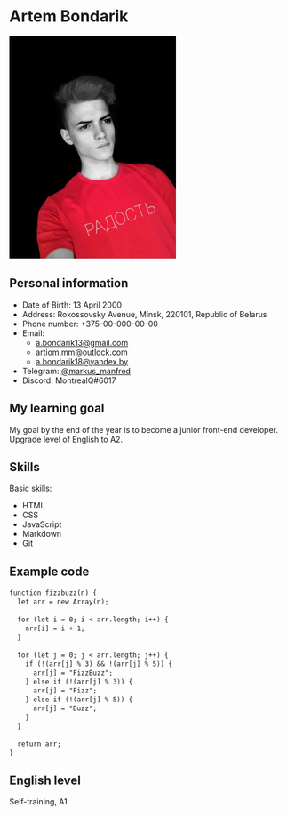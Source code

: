 # Artem Bondarik

<img src="photo_2021-03-08_16-43-32.jpg" width="300" />

## Personal information
* Date of Birth: 13 April 2000
* Address: Rokossovsky Avenue, Minsk, 220101, Republic of Belarus
* Phone number: +375-00-000-00-00
* Email: 
  * a.bondarik13@gmail.com
  * artiom.mm@outlock.com
  * a.bondarik18@yandex.by
* Telegram: [@markus_manfred](https://t.me/markus_manfred)
* Discord: MontrealQ#6017

## My learning goal
My goal by the end of the year is to become a junior front-end developer. Upgrade level of English to A2.

## Skills
Basic skills:
 * HTML
 * CSS
 * JavaScript
 * Markdown
 * Git

## Example code
```
function fizzbuzz(n) {
  let arr = new Array(n);

  for (let i = 0; i < arr.length; i++) {
    arr[i] = i + 1;
  }

  for (let j = 0; j < arr.length; j++) {
    if (!(arr[j] % 3) && !(arr[j] % 5)) {
      arr[j] = "FizzBuzz";
    } else if (!(arr[j] % 3)) {
      arr[j] = "Fizz";
    } else if (!(arr[j] % 5)) {
      arr[j] = "Buzz";
    }
  }

  return arr;
}
```

## English level
Self-training, A1
